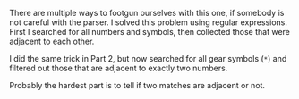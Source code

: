 There are multiple ways to footgun ourselves with this one, if somebody is not
careful with the parser. I solved this problem using regular expressions. First I 
searched for all numbers and symbols, then collected those that were 
adjacent to each other.

I did the same trick in Part 2, but now searched for all gear symbols (`*`) and 
filtered out those that are adjacent to exactly two numbers.

Probably the hardest part is to tell if two matches are adjacent or not.